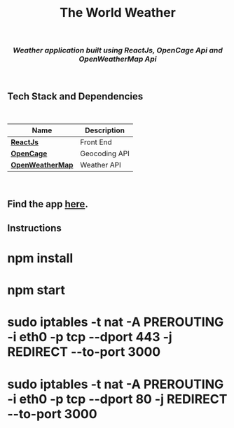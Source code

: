 <div align="center">
<br>


  
  # The World Weather
  
</div>

<div align="center">
<br>


### _Weather application built using ReactJs, OpenCage Api and OpenWeatherMap Api_

</div>

<br>

## Tech Stack and Dependencies

<br>

| <div align ="center">Name </div>                     | <div align = "center">Description</div> |
| ---------------------------------------------------- | --------------------------------------- |
| **[ReactJs](https://reactjs.org)**                   | Front End                               |
| **[OpenCage](https://opencagedata.com/)**            | Geocoding API                           |
| **[OpenWeatherMap](https://openweathermap.org/api)** | Weather API                             |

<br>

## Find the app [here](https://weather-bot.netlify.app/).

## Instructions
# npm install
# npm start
# sudo iptables -t nat -A PREROUTING -i eth0 -p tcp --dport 443 -j REDIRECT --to-port 3000
# sudo iptables -t nat -A PREROUTING -i eth0 -p tcp --dport 80 -j REDIRECT --to-port 3000

<br>



